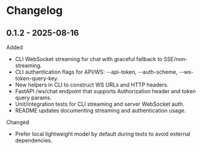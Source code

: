 # Changelog

## 0.1.2 - 2025-08-16

Added
- CLI WebSocket streaming for chat with graceful fallback to SSE/non-streaming.
- CLI authentication flags for API/WS: --api-token, --auth-scheme, --ws-token-query-key.
- New helpers in CLI to construct WS URLs and HTTP headers.
- FastAPI /ws/chat endpoint that supports Authorization header and token query params.
- Unit/integration tests for CLI streaming and server WebSocket auth.
- README updates documenting streaming and authentication usage.

Changed
- Prefer local lightweight model by default during tests to avoid external dependencies.

